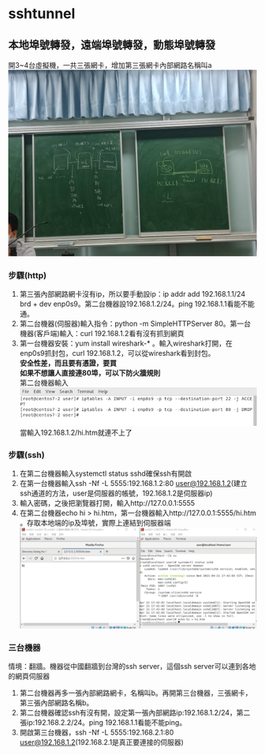 # sshtunnel

## 本地埠號轉發，遠端埠號轉發，動態埠號轉發  
  
開3~4台虛擬機，一共三張網卡，增加第三張網卡內部網路名稱叫a  
![image](https://github.com/fairy042026/109-linux-/blob/main/0421%E4%B8%8A%E8%AA%B2%E5%85%A7%E5%AE%B9/355975.jpg)    
### 步驟(http)  
1. 第三張內部網路網卡沒有ip，所以要手動設ip：ip addr add 192.168.1.1/24 brd + dev enp0s9。第二台機器設192.168.1.2/24。ping 192.168.1.1看能不能通。  
2. 第二台機器(伺服器)輸入指令：python -m SimpleHTTPServer 80。第一台機器(客戶端)輸入：curl 192.168.1.2看有沒有抓到網頁  
3. 第一台機器安裝：yum install wireshark-* 。輸入wireshark打開，在enp0s9抓封包，curl 192.168.1.2，可以從wireshark看到封包。  
**安全性差，而且要有憑證，要買**  
**如果不想讓人直接連80埠，可以下防火牆規則**  
第二台機器輸入  
![image](https://github.com/fairy042026/109-linux-/blob/main/0421%E4%B8%8A%E8%AA%B2%E5%85%A7%E5%AE%B9/photo_2021-04-21_09-46-47.jpg)  
當輸入192.168.1.2/hi.htm就連不上了  

### 步驟(ssh)
1. 在第二台機器輸入systemctl status sshd確保ssh有開啟
2. 在第一台機器輸入ssh -Nf -L 5555:192.168.1.2:80 user@192.168.1.2(建立ssh通道的方法，user是伺服器的帳號，192.168.1.2是伺服器ip)  
3. 輸入密碼，之後把瀏覽器打開，輸入http://127.0.0.1:5555
4. 在第二台機器echo hi > hi.htm，第一台機器輸入http://127.0.0.1:5555/hi.htm 。存取本地端的ip及埠號，實際上連結到伺服器端  
![image](https://github.com/fairy042026/109-linux-/blob/main/0421%E4%B8%8A%E8%AA%B2%E5%85%A7%E5%AE%B9/photo_2021-04-21_10-10-25.jpg)  

### 三台機器  
情境：翻牆。機器從中國翻牆到台灣的ssh server，這個ssh server可以連到各地的網頁伺服器  
1. 第二台機器再多一張內部網路網卡，名稱叫b。再開第三台機器，三張網卡，第三張內部網路名稱b。
2. 第二台機器確認ssh有沒有開，設定第一張內部網路ip:192.168.1.2/24，第二張ip:192.168.2.2/24。ping 192.168.1.1看能不能ping。
3. 開啟第三台機器，ssh -Nf -L 5555:192.168.2.1:80 user@192.168.1.2(192.168.2.1是真正要連接的伺服器)
  
